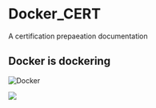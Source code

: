 # Docker_CERT
A certification prepaeation  documentation 


## Docker is dockering 
![Docker](https://github.com/sheyijojo/Docker_CERT/blob/main/_assets/Docker_CERT/_assets/specimen.png?raw=true)

![](/Docker_CERT/_assets/specimen.jpg)
